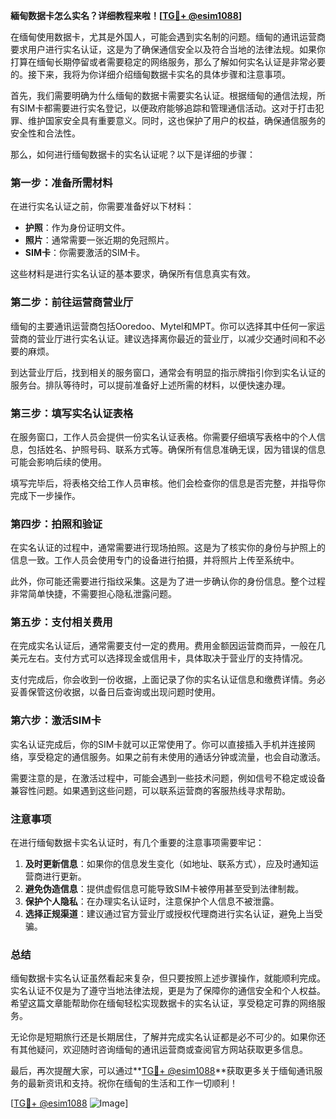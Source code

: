 **緬甸数据卡怎么实名？详细教程来啦！[[TG💪+ @esim1088](https://t.me/s/esim1088)]**

在缅甸使用数据卡，尤其是外国人，可能会遇到实名制的问题。缅甸的通讯运营商要求用户进行实名认证，这是为了确保通信安全以及符合当地的法律法规。如果你打算在缅甸长期停留或者需要稳定的网络服务，那么了解如何实名认证是非常必要的。接下来，我将为你详细介绍缅甸数据卡实名的具体步骤和注意事项。

首先，我们需要明确为什么缅甸的数据卡需要实名认证。根据缅甸的通信法规，所有SIM卡都需要进行实名登记，以便政府能够追踪和管理通信活动。这对于打击犯罪、维护国家安全具有重要意义。同时，这也保护了用户的权益，确保通信服务的安全性和合法性。

那么，如何进行缅甸数据卡的实名认证呢？以下是详细的步骤：

### 第一步：准备所需材料

在进行实名认证之前，你需要准备好以下材料：
- **护照**：作为身份证明文件。
- **照片**：通常需要一张近期的免冠照片。
- **SIM卡**：你需要激活的SIM卡。

这些材料是进行实名认证的基本要求，确保所有信息真实有效。

### 第二步：前往运营商营业厅

缅甸的主要通讯运营商包括Ooredoo、Mytel和MPT。你可以选择其中任何一家运营商的营业厅进行实名认证。建议选择离你最近的营业厅，以减少交通时间和不必要的麻烦。

到达营业厅后，找到相关的服务窗口，通常会有明显的指示牌指引你到实名认证的服务台。排队等待时，可以提前准备好上述所需的材料，以便快速办理。

### 第三步：填写实名认证表格

在服务窗口，工作人员会提供一份实名认证表格。你需要仔细填写表格中的个人信息，包括姓名、护照号码、联系方式等。确保所有信息准确无误，因为错误的信息可能会影响后续的使用。

填写完毕后，将表格交给工作人员审核。他们会检查你的信息是否完整，并指导你完成下一步操作。

### 第四步：拍照和验证

在实名认证的过程中，通常需要进行现场拍照。这是为了核实你的身份与护照上的信息一致。工作人员会使用专门的设备进行拍摄，并将照片上传至系统中。

此外，你可能还需要进行指纹采集。这是为了进一步确认你的身份信息。整个过程非常简单快捷，不需要担心隐私泄露问题。

### 第五步：支付相关费用

在完成实名认证后，通常需要支付一定的费用。费用金额因运营商而异，一般在几美元左右。支付方式可以选择现金或信用卡，具体取决于营业厅的支持情况。

支付完成后，你会收到一份收据，上面记录了你的实名认证信息和缴费详情。务必妥善保管这份收据，以备日后查询或出现问题时使用。

### 第六步：激活SIM卡

实名认证完成后，你的SIM卡就可以正常使用了。你可以直接插入手机并连接网络，享受稳定的通信服务。如果之前有未使用的通话分钟或流量，也会自动激活。

需要注意的是，在激活过程中，可能会遇到一些技术问题，例如信号不稳定或设备兼容性问题。如果遇到这些问题，可以联系运营商的客服热线寻求帮助。

### 注意事项

在进行缅甸数据卡实名认证时，有几个重要的注意事项需要牢记：
1. **及时更新信息**：如果你的信息发生变化（如地址、联系方式），应及时通知运营商进行更新。
2. **避免伪造信息**：提供虚假信息可能导致SIM卡被停用甚至受到法律制裁。
3. **保护个人隐私**：在办理实名认证时，注意保护个人信息不被泄露。
4. **选择正规渠道**：建议通过官方营业厅或授权代理商进行实名认证，避免上当受骗。

### 总结

缅甸数据卡实名认证虽然看起来复杂，但只要按照上述步骤操作，就能顺利完成。实名认证不仅是为了遵守当地法律法规，更是为了保障你的通信安全和个人权益。希望这篇文章能帮助你在缅甸轻松实现数据卡的实名认证，享受稳定可靠的网络服务。

无论你是短期旅行还是长期居住，了解并完成实名认证都是必不可少的。如果你还有其他疑问，欢迎随时咨询缅甸的通讯运营商或查阅官方网站获取更多信息。

最后，再次提醒大家，可以通过**[TG💪+ @esim1088](https://t.me/s/esim1088)**获取更多关于缅甸通讯服务的最新资讯和支持。祝你在缅甸的生活和工作一切顺利！

[[TG💪+ @esim1088](https://t.me/s/esim1088) ![Image](https://i.postimg.cc/4NQfJmqS/Snipaste-2025-05-13-00-14-12.png)]